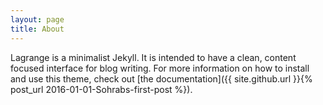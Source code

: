 ```yaml
---
layout: page
title: About
---
```

Lagrange is a minimalist Jekyll. It is intended to have a clean, content focused interface for blog writing. For more information on how to install and use this theme, check out [the documentation]({{ site.github.url }}{% post_url 2016-01-01-Sohrabs-first-post %}).
